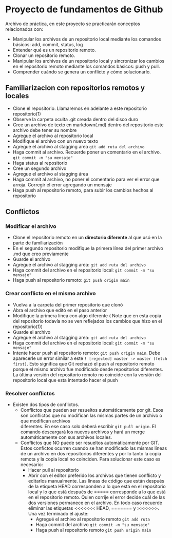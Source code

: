 # Proyecto de fundamentos de Github

Archivo de práctica, en este proyecto se practicarán conceptos relacionados con: 

* Manipular los archivos de un repositorio local mediante los comandos básicos: add, commit, status, log
* Entender qué es un repositorio remoto.
* Clonar un repositorio remoto.
* Manipular los archivos de un repositorio local y sincronizar los cambios en el repositorio remoto mediante los comandos básicos: push y pull.
* Comprender cuándo se genera un conflicto y cómo solucionarlo.


## Familiarizacion con repositorios remotos  y locales
*	Clone el repositorio. Llamaremos en adelante a este repositorio repositorio(1)
* Observe la carpeta oculta .git creada dentro del disco duro
*	Cree un archivo de texto en markdown(.md) dentro del repositorio este archivo debe tener su nombre
*	Agregue el archivo al repositorio local
*	Modifique el archivo con un nuevo texto
*	Agregue el archivo al stagging area  ``git add ruta del archivo``
*	Haga commit al archivo. Recuerde poner un comentario en el archivo.   ``git commit -m "su mensaje" ``
*	Haga status al repositorio
*	Cree un segundo archivo 
*	Agregue el archivo al stagging área 
*	Haga commit al archivo,  no poner el comentario para ver el error que arroja. Corregir el error agregando un mensaje
*	Haga push al repositorio remoto, para subir los cambios hechos al repositorio

## Conflictos
### Modificar el archivo
* Clone el repositorio remoto en un **directorio diferente** al que usó en la parte de familiarización
* En el segundo repositorio modifique la primera línea del primer archivo .md que creo previamente
* Guarde el archivo
* Agregue el archivo al stagging area:  ``git add ruta del archivo``
* Haga commit del archivo en el repositorio local: ``git commit -m "su mensaje" ``
* Haga push al repositorio remoto: ``git push origin main``
### Crear conflicto en el mismo archivo
* Vuelva a la carpeta del primer repositorio que clonó
* Abra el archivo que editó en el paso anterior
* Modifique la primera línea con algo diferente ( Note que en esta copia del repositorio todavía no se ven reflejados los cambios que hizo en el repositorio(1))
* Guarde el archivo
* Agregue el archivo al stagging area:  ``git add ruta del archivo``
* Haga commit del archivo en el repositorio local: ``git commit -m "su mensaje" ``
* Intente hacer push al repositorio remoto: ``git push origin main``. Debe aparecerle un error similar a este ``! [rejected] master -> master (fetch first)``. Esto significa que Git rechazó el push al repositorio remoto porque el mismo archivo fue modificado desde repositorios diferentes. La última versión del repositorio remoto no coincide con la versión del repositorio local que esta intentado hacer el push
### Resolver conflictos
* Existen dos tipos de conflictos. 
  * Conflictos que pueden ser resueltos automáticamente por git. Esos son conflictos que no modifican las mismas partes de un archivo o que modifican archivos   
 diferentes.  En ese caso solo deberá escribir ``git pull origin``. El comando descargará los nuevos archivos y hará un merge automáticamente con sus archivos locales.
  * Conflictos que NO puede ser resueltos automáticamente por GIT. Estos confictos ocurren cuando se han modificado las mismas líneas de un archivo en dos repositorios diferentes y por lo tanto la copia remota y la copia local no coinciden.  Para solucionar este caso es necesario: 
    * Hacer pull al repositorio
    * Abrir con el editor preferido los archivos que tienen conflicto y editarlos manualmente. Las líneas de código que están después de la etiqueta HEAD corresponden a lo que está en el repositorio local y lo que está después de ===== corresponde a lo que está en el repositorio remoto. Quien corrije el error decide cuál de las dos versiones permanece en el archivo. En todo caso recuerde eliminar las etiquetas <<<<<<< HEAD, ======= y >>>>>>>. Una vez terminado el ajuste:
       * Agregué el archivo al repositorio remoto  ``git add ruta``
       * Haga commit del archivo ``git commit -m "su mensaje" ``
       * Haga push al repositorio remoto ``git push origin main``


